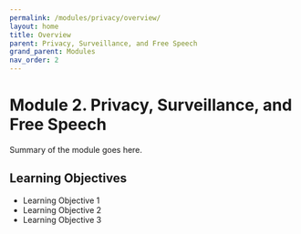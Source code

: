 ```yaml
---
permalink: /modules/privacy/overview/
layout: home
title: Overview
parent: Privacy, Surveillance, and Free Speech
grand_parent: Modules
nav_order: 2
---
```


# Module 2. Privacy, Surveillance, and Free Speech
Summary of the module goes here.

## Learning Objectives
* Learning Objective 1
* Learning Objective 2
* Learning Objective 3